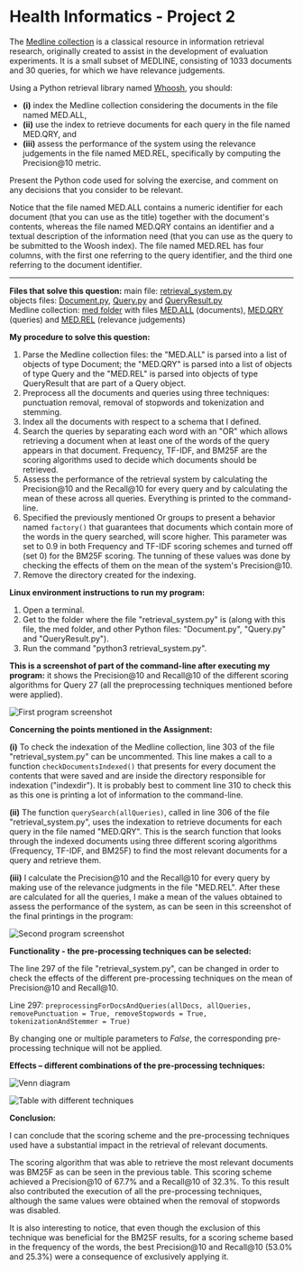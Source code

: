 # Health Informatics - Project 2

The [Medline collection](http://ir.dcs.gla.ac.uk/resources/test_collections/medl/) is a classical resource in information retrieval research, originally created to assist in the development of evaluation experiments. It is a small subset of MEDLINE, consisting of 1033 documents and 30 queries, for which we have relevance judgements.

Using a Python retrieval library named [Whoosh](https://whoosh.readthedocs.io/), you should:
* **(i)** index the Medline collection considering the documents in the file named MED.ALL,
* **(ii)** use the index to retrieve documents for each query in the file named MED.QRY, and
* **(iii)** assess the performance of the system using the relevance judgements in the file named MED.REL, specifically by computing the Precision@10 metric.

Present the Python code used for solving the exercise, and comment on any decisions that you consider to be relevant.

Notice that the file named MED.ALL contains a numeric identifier for each document (that you can use as the title) together with the document's contents, whereas the file named MED.QRY contains an identifier and a textual description of the information need (that you can use as the query to be submitted to the Woosh index). The file named MED.REL has four columns, with the first one referring to the query identifier, and the third one referring to the document identifier.
___
**Files that solve this question:**
main file: [retrieval_system.py](https://github.com/BeatrizRCorreia/health_informatics_project2/blob/master/retrieval_system.py)\
objects files: [Document.py](https://github.com/BeatrizRCorreia/health_informatics_project2/blob/master/Document.py), [Query.py](https://github.com/BeatrizRCorreia/health_informatics_project2/blob/master/Query.py) and [QueryResult.py](https://github.com/BeatrizRCorreia/health_informatics_project2/blob/master/QueryResult.py)\
Medline collection: [med folder](https://github.com/BeatrizRCorreia/health_informatics_project2/tree/master/med) with files [MED.ALL](https://github.com/BeatrizRCorreia/health_informatics_project2/blob/master/med/MED.ALL) (documents), [MED.QRY](https://github.com/BeatrizRCorreia/health_informatics_project2/blob/master/med/MED.QRY) (queries) and [MED.REL](https://github.com/BeatrizRCorreia/health_informatics_project2/blob/master/med/MED.REL) (relevance judgements)

**My procedure to solve this question:**

1. Parse the Medline collection files: the "MED.ALL" is parsed into a list of objects of type Document; the "MED.QRY" is parsed into a list of objects of type Query and the "MED.REL" is parsed into objects of type QueryResult that are part of a Query object.
2. Preprocess all the documents and queries using three techniques: punctuation removal, removal of stopwords and tokenization and stemming.
3. Index all the documents with respect to a schema that I defined.
4. Search the queries by separating each word with an "OR" which allows retrieving a document when at least one of the words of the query appears in that document. Frequency, TF-IDF, and BM25F are the scoring algorithms used to decide which documents should be retrieved.
5. Assess the performance of the retrieval system by calculating the Precision@10 and the Recall@10 for every query and by calculating the mean of these across all queries. Everything is printed to the command-line.
6. Specified the previously mentioned Or groups to present a behavior named `factory()` that guarantees that documents which contain more of the words in the query searched, will score higher. This parameter was set to 0.9 in both Frequency and TF-IDF scoring schemes and turned off (set 0) for the BM25F scoring. The tunning of these values was done by checking the effects of them on the mean of the system's Precision@10.
7. Remove the directory created for the indexing.

**Linux environment instructions to run my program:**

1. Open a terminal.
2. Get to the folder where the file "retrieval_system.py" is (along with this file, the med folder, and other Python files: "Document.py", "Query.py" and "QueryResult.py").
3. Run the command "python3 retrieval_system.py".

**This is a screenshot of part of the command-line after executing my program:** it shows the Precision@10 and Recall@10 of the different scoring algorithms for Query 27 (all the preprocessing techniques mentioned before were applied).

![First program screenshot](https://github.com/BeatrizRCorreia/health_informatics_project2/blob/master/images-README.md/first-program-screenshot.png)

**Concerning the points mentioned in the Assignment:**

**(i)** To check the indexation of the Medline collection, line 303 of the file "retrieval_system.py" can be uncommented. This line makes a call to a function `checkDocumentsIndexed()` that presents for every document the contents that were saved and are inside the directory responsible for indexation ("indexdir"). It is probably best to comment line 310 to check this as this one is printing a lot of information to the command-line.

**(ii)** The function `querySearch(allQueries)`, called in line 306 of the file "retrieval_system.py", uses the indexation to retrieve documents for each query in the file named "MED.QRY". This is the search function that looks through the indexed documents using three different scoring algorithms (Frequency, TF-IDF, and BM25F) to find the most relevant documents for a query and retrieve them.

**(iii)** I calculate the Precision@10 and the Recall@10 for every query by making use of the relevance judgments in the file "MED.REL". After these are calculated for all the queries, I make a mean of the values obtained to assess the performance of the system, as can be seen in this screenshot of the final printings in the program:

![Second program screenshot](https://github.com/BeatrizRCorreia/health_informatics_project2/blob/master/images-README.md/second-program-screenshot.png)

**Functionality - the pre-processing techniques can be selected:**

The line 297 of the file "retrieval_system.py", can be changed in order to check the effects of the different pre-processing techniques on the mean of Precision@10 and Recall@10.

Line 297: `preprocessingForDocsAndQueries(allDocs, allQueries, removePunctuation = True, removeStopwords = True, tokenizationAndStemmer = True)`

By changing one or multiple parameters to _False_, the corresponding pre-processing technique will not be applied.

**Effects – different combinations of the pre-processing techniques:**

![Venn diagram](https://github.com/BeatrizRCorreia/health_informatics_project2/blob/master/images-README.md/venn-diagram.png)

![Table with different techniques](https://github.com/BeatrizRCorreia/health_informatics_project2/blob/master/images-README.md/table-different-techniques.png)

**Conclusion:**

I can conclude that the scoring scheme and the pre-processing techniques used have a substantial impact in the retrieval of relevant documents.

The scoring algorithm that was able to retrieve the most relevant documents was BM25F as can be seen in the previous table. This scoring scheme achieved a Precision@10 of 67.7% and a Recall@10 of 32.3%. To this result also contributed the execution of all the pre-processing techniques, although the same values were obtained when the removal of stopwords was disabled.

It is also interesting to notice, that even though the exclusion of this technique was beneficial for the BM25F results, for a scoring scheme based in the frequency of the words, the best Precision@10 and Recall@10 (53.0% and 25.3%) were a consequence of exclusively applying it.

